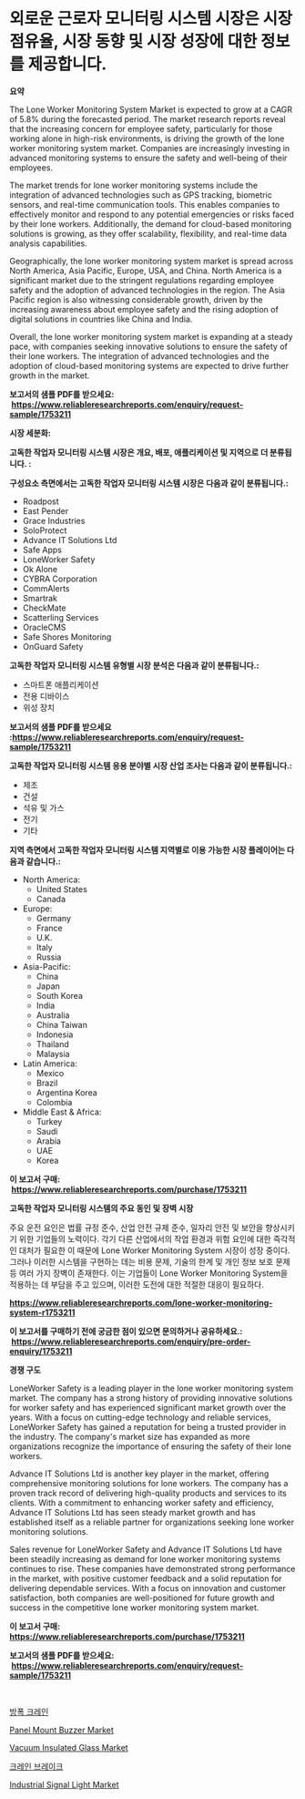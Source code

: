 <p><h1>외로운 근로자 모니터링 시스템 시장은 시장 점유율, 시장 동향 및 시장 성장에 대한 정보를 제공합니다.</h1></p><p><strong>요약</strong></p>
<p><p>The Lone Worker Monitoring System Market is expected to grow at a CAGR of 5.8% during the forecasted period. The market research reports reveal that the increasing concern for employee safety, particularly for those working alone in high-risk environments, is driving the growth of the lone worker monitoring system market. Companies are increasingly investing in advanced monitoring systems to ensure the safety and well-being of their employees.</p><p>The market trends for lone worker monitoring systems include the integration of advanced technologies such as GPS tracking, biometric sensors, and real-time communication tools. This enables companies to effectively monitor and respond to any potential emergencies or risks faced by their lone workers. Additionally, the demand for cloud-based monitoring solutions is growing, as they offer scalability, flexibility, and real-time data analysis capabilities.</p><p>Geographically, the lone worker monitoring system market is spread across North America, Asia Pacific, Europe, USA, and China. North America is a significant market due to the stringent regulations regarding employee safety and the adoption of advanced technologies in the region. The Asia Pacific region is also witnessing considerable growth, driven by the increasing awareness about employee safety and the rising adoption of digital solutions in countries like China and India.</p><p>Overall, the lone worker monitoring system market is expanding at a steady pace, with companies seeking innovative solutions to ensure the safety of their lone workers. The integration of advanced technologies and the adoption of cloud-based monitoring systems are expected to drive further growth in the market.</p></p>
<p><strong>보고서의 샘플 PDF를 받으세요: &nbsp;<a href="https://www.reliableresearchreports.com/enquiry/request-sample/1753211">https://www.reliableresearchreports.com/enquiry/request-sample/1753211</a></strong></p>
<p><strong>시장 세분화:</strong></p>
<p><strong> 고독한 작업자 모니터링 시스템 시장은 개요, 배포, 애플리케이션 및 지역으로 더 분류됩니다. :</strong></p>
<p><strong>구성요소 측면에서는 고독한 작업자 모니터링 시스템 시장은 다음과 같이 분류됩니다.:</strong></p>
<p><ul><li>Roadpost</li><li>East Pender</li><li>Grace Industries</li><li>SoloProtect</li><li>Advance IT Solutions Ltd</li><li>Safe Apps</li><li>LoneWorker Safety</li><li>Ok Alone</li><li>CYBRA Corporation</li><li>CommAlerts</li><li>Smartrak</li><li>CheckMate</li><li>Scatterling Services</li><li>OracleCMS</li><li>Safe Shores Monitoring</li><li>OnGuard Safety</li></ul></p>
<p><strong> 고독한 작업자 모니터링 시스템 유형별 시장 분석은 다음과 같이 분류됩니다.:</strong></p>
<p><ul><li>스마트폰 애플리케이션</li><li>전용 디바이스</li><li>위성 장치</li></ul></p>
<p><strong>보고서의 샘플 PDF를 받으세요 :<a href="https://www.reliableresearchreports.com/enquiry/request-sample/1753211">https://www.reliableresearchreports.com/enquiry/request-sample/1753211</a></strong></p>
<p><strong> 고독한 작업자 모니터링 시스템 응용 분야별 시장 산업 조사는 다음과 같이 분류됩니다.:</strong></p>
<p><ul><li>제조</li><li>건설</li><li>석유 및 가스</li><li>전기</li><li>기타</li></ul></p>
<p><strong>지역 측면에서 고독한 작업자 모니터링 시스템 지역별로 이용 가능한 시장 플레이어는 다음과 같습니다.:</strong></p>
<p><ul>
    <li>
        North America:
        <ul>
            <li>United States</li>
            <li>Canada</li>
        </ul>
    </li>
    <li>
        Europe:
        <ul>
            <li>Germany</li>
            <li>France</li>
            <li>U.K.</li>
            <li>Italy</li>
            <li>Russia</li>
        </ul>
    </li>
    <li>
        Asia-Pacific:
        <ul>
            <li>China</li>
            <li>Japan</li>
            <li>South Korea</li>
            <li>India</li>
            <li>Australia</li>
            <li>China Taiwan</li>
            <li>Indonesia</li>
            <li>Thailand</li>
            <li>Malaysia</li>
        </ul>
    </li>
    <li>
        Latin America:
        <ul>
            <li>Mexico</li>
            <li>Brazil</li>
            <li>Argentina Korea</li>
            <li>Colombia</li>
        </ul>
    </li>
    <li>
        Middle East & Africa:
        <ul>
            <li>Turkey</li>
            <li>Saudi</li>
            <li>Arabia</li>
            <li>UAE</li>
            <li>Korea</li>
        </ul>
    </li>
    </ul></p>
<p><strong>이 보고서 구매: &nbsp;<a href="https://www.reliableresearchreports.com/purchase/1753211">https://www.reliableresearchreports.com/purchase/1753211</a></strong></p>
<p><strong>고독한 작업자 모니터링 시스템의 주요 동인 및 장벽 시장</strong></p>
<p><p>주요 운전 요인은 법률 규정 준수, 산업 안전 규제 준수, 일자리 안전 및 보안을 향상시키기 위한 기업들의 노력이다. 각기 다른 산업에서의 작업 환경과 위험 요인에 대한 즉각적인 대처가 필요한 이 때문에 Lone Worker Monitoring System 시장이 성장 중이다. 그러나 이러한 시스템을 구현하는 데는 비용 문제, 기술의 한계 및 개인 정보 보호 문제 등 여러 가지 장벽이 존재한다. 이는 기업들이 Lone Worker Monitoring System을 적용하는 데 부담을 주고 있으며, 이러한 도전에 대한 적절한 대응이 필요하다.</p></p>
<p><strong><a href="https://www.reliableresearchreports.com/lone-worker-monitoring-system-r1753211">https://www.reliableresearchreports.com/lone-worker-monitoring-system-r1753211</a></strong></p>
<p><strong>이 보고서를 구매하기 전에 궁금한 점이 있으면 문의하거나 공유하세요.: &nbsp;<a href="https://www.reliableresearchreports.com/enquiry/pre-order-enquiry/1753211">https://www.reliableresearchreports.com/enquiry/pre-order-enquiry/1753211</a></strong></p>
<p><strong>경쟁 구도</strong></p>
<p><p>LoneWorker Safety  is a leading player in the lone worker monitoring system market. The company has a strong history of providing innovative solutions for worker safety and has experienced significant market growth over the years. With a focus on cutting-edge technology and reliable services, LoneWorker Safety has gained a reputation for being a trusted provider in the industry. The company's market size has expanded as more organizations recognize the importance of ensuring the safety of their lone workers.</p><p>Advance IT Solutions Ltd  is another key player in the market, offering comprehensive monitoring solutions for lone workers. The company has a proven track record of delivering high-quality products and services to its clients. With a commitment to enhancing worker safety and efficiency, Advance IT Solutions Ltd has seen steady market growth and has established itself as a reliable partner for organizations seeking lone worker monitoring solutions.</p><p>Sales revenue for LoneWorker Safety and Advance IT Solutions Ltd have been steadily increasing as demand for lone worker monitoring systems continues to rise. These companies have demonstrated strong performance in the market, with positive customer feedback and a solid reputation for delivering dependable services. With a focus on innovation and customer satisfaction, both companies are well-positioned for future growth and success in the competitive lone worker monitoring system market.</p></p>
<p><strong>이 보고서 구매: &nbsp; <a href="https://www.reliableresearchreports.com/purchase/1753211">https://www.reliableresearchreports.com/purchase/1753211</a></strong></p>
<p><strong>보고서의 샘플 PDF를 받으세요: &nbsp;<a href="https://www.reliableresearchreports.com/enquiry/request-sample/1753211">https://www.reliableresearchreports.com/enquiry/request-sample/1753211</a></strong><strong></strong></p>
<p>&nbsp;</p>
<p><p><a href="https://github.com/Tristiarton768456/Market-Research-Report-List-1/blob/main/254948325884.md">방폭 크레인</a></p><p><a href="https://github.com/prosalinda88/Market-Research-Report-List-4/blob/main/panel-mount-buzzer-market.md">Panel Mount Buzzer Market</a></p><p><a href="https://issuu.com/reportprime-2/docs/vacuum-insulated-glass-market-size-2030.pptx">Vacuum Insulated Glass Market</a></p><p><a href="https://github.com/vsoq0zknh59/Market-Research-Report-List-1/blob/main/119908925883.md">크레인 브레이크</a></p><p><a href="https://github.com/globismark/Market-Research-Report-List-2/blob/main/industrial-signal-light-market.md">Industrial Signal Light Market</a></p></p>